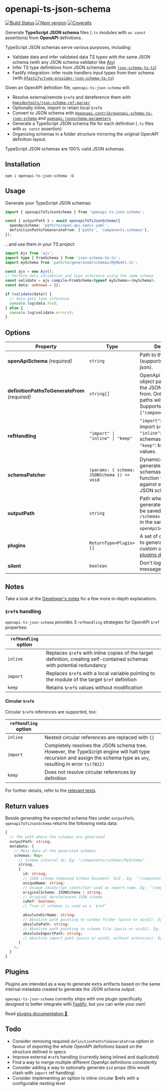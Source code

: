 # openapi-ts-json-schema

[![Build Status][ci-badge]][ci]
[![Npm version][npm-version-badge]][npm]
[![Coveralls][coveralls-badge]][coveralls]

Generate **TypeScript JSON schema** files (`.ts` modules with `as const` assertions) from **OpenAPI** definitions.

TypeScript JSON schemas serve various purposes, including:

- Validate data and infer validated data TS types with the same JSON schema (with any JSON schema validator like [Ajv](https://ajv.js.org/))
- Infer TS type definitions from JSON schemas (with [`json-schema-to-ts`](https://github.com/ThomasAribart/json-schema-to-ts))
- Fastify integration: infer route handlers input types from their schema (with [`@fastify/type-provider-json-schema-to-ts`](https://github.com/fastify/fastify-type-provider-json-schema-to-ts))

Given an OpenAPI definition file, `openapi-ts-json-schema` will:

- Resolve external/remote `$ref`s and dereference them with [`@apidevtools/json-schema-ref-parser`](https://github.com/APIDevTools/json-schema-ref-parser)
- Optionally inline, import or retain local `$ref`s
- Convert to JSON schema with [`@openapi-contrib/openapi-schema-to-json-schema`](https://github.com/openapi-contrib/openapi-schema-to-json-schema) and [`openapi-jsonschema-parameters`](https://www.npmjs.com/package/openapi-jsonschema-parameters)
- Generate a TypeScript JSON schema file for each definition (`.ts` files with `as const` assertion)
- Organizing schemas in a folder structure mirroring the original OpenAPI definition layout.

TypeScript JSON schemas are 100% valid JSON schemas.

## Installation

```
npm i openapi-ts-json-schema -D
```

## Usage

Generate your TypeScript JSON schemas:

```ts
import { openapiToTsJsonSchema } from 'openapi-ts-json-schema';

const { outputPath } = await openapiToTsJsonSchema({
  openApiSchema: 'path/to/open-api-specs.yaml',
  definitionPathsToGenerateFrom: ['paths', 'components.schemas'],
});
```

...and use them in your TS project:

```ts
import Ajv from 'ajv';
import type { FromSchema } from 'json-schema-to-ts';
import mySchema from 'path/to/generated/schemas/MyModel.ts';

const ajv = new Ajv();
// Perform data validation and type inference using the same schema
const validate = ajv.compile<FromSchema<typeof mySchema>>(mySchema);
const data: unknown = {};

if (validate(data)) {
  // data gets type inference
  console.log(data.foo);
} else {
  console.log(validate.errors);
}
```

## Options

| Property                                       | Type                                       | Description                                                                                                                                                | Default    |
| ---------------------------------------------- | ------------------------------------------ | ---------------------------------------------------------------------------------------------------------------------------------------------------------- | ---------- |
| **openApiSchema** _(required)_                 | `string`                                   | Path to the OpenApi file (supports yaml and json).                                                                                                         | -          |
| **definitionPathsToGenerateFrom** _(required)_ | `string[]`                                 | OpenApi definition object paths to generate the JSON schemas from. Only matching paths will be generated. Supports dot notation: `["components.schemas"]`. | -          |
| **refHandling**                                | `"import" \| "inline" \| "keep"`           | `"import"`: generate and import `$ref` schemas.<br/>`"inline"`: inline `$ref` schemas.<br/>`"keep"`: keep `$ref` values.                                   | `"import"` |
| **schemaPatcher**                              | `(params: { schema: JSONSchema }) => void` | Dynamically patch generated JSON schemas. The provided function will be invoked against every single JSON schema node.                                     | -          |
| **outputPath**                                 | `string`                                   | Path where the generated schemas will be saved. Defaults to `/schemas-autogenerated` in the same directory of `openApiSchema`.                             | -          |
| **plugins**                                    | `ReturnType<Plugin>[]`                     | A set of optional plugins to generate extra custom output. See [plugins docs](./docs/plugins.md).                                                          | -          |
| **silent**                                     | `boolean`                                  | Don't log user messages.                                                                                                                                   | `false`    |

## Notes

Take a look at the [Developer's notes](./docs/developer-notes.md) for a few more in-depth explanations.

### `$ref`s handling

`openapi-ts-json-schema` provides 3 `refHandling` strategies for OpenAPI `$ref` properties:

| `refHandling` option |                                                                                                                         |
| -------------------- | ----------------------------------------------------------------------------------------------------------------------- |
| `inline`             | Replaces `$ref`s with inline copies of the target definition, creating self-contained schemas with potential redundancy |
| `import`             | Replaces `$ref`s with a local variable pointing to the module of the target `$ref` definition                           |
| `keep`               | Retains `$ref`s values without modification                                                                             |

#### Circular `$ref`s

Circular `$ref`s references are supported, too:

| `refHandling` option |                                                                                                                                                                      |
| -------------------- | -------------------------------------------------------------------------------------------------------------------------------------------------------------------- |
| `inline`             | Nested circular references are replaced with `{}`                                                                                                                    |
| `import`             | Completely resolves the JSON schema tree. However, the TypeScript engine will halt type recursion and assign the schema type as `any`, resulting in error `ts(7022)` |
| `keep`               | Does not resolve circular references by definition                                                                                                                   |

For further details, refer to the [relevant tests](https://github.com/toomuchdesign/openapi-ts-json-schema/blob/master/test/circularReference.test.ts).

## Return values

Beside generating the expected schema files under `outputPath`, `openapiToTsJsonSchema` returns the following meta data:

```ts
{
  // The path where the schemas are generated
  outputPath: string;
  metaData: {
    // Meta data of the generated schemas
    schemas: Map<
      // Schema internal di. Eg: "/components/schemas/MySchema"
      string,
      {
        id: string;
        // JSON schema Compound Schema Document `$id`. Eg: `"/components/schemas/MySchema"`
        uniqueName: string;
        // Unique JavaScript identifier used as import name. Eg: `"componentsSchemasMySchema"`
        originalSchema: JSONSchema | string;
        // Original dereferenced JSON schema
        isRef: boolean;
        // True if schemas is used as a `$ref`

        absoluteDirName: string;
        // Absolute path pointing to schema folder (posix or win32). Eg: `"Users/username/output/path/components/schemas"`
        absolutePath: string;
        // Absolute path pointing to schema file (posix or win32). Eg: `"Users/username/output/path/components/schemas/MySchema.ts"`
        absoluteImportPath: string;
        // Absolute import path (posix or win32, without extension). Eg: `"Users/username/output/path/components/schemas/MySchema"`
      }
    >;
  }
}
```

## Plugins

Plugins are intended as a way to generate extra artifacts based on the same internal metadata created to generate the JSON schema output.

`openapi-ts-json-schema` currently ships with one plugin specifically designed to better integrate with [Fastify](https://fastify.dev/), but you can write your own!

Read [plugins documentation 📖](./docs/plugins.md).

## Todo

- Consider removing required `definitionPathsToGenerateFrom` option in favour of exporting the whole OpenAPI definitions based on the structure defined in specs
- Improve external `#ref`s handling (currently being inlined and duplicated)
- Find a way to merge multiple different OpenApi definitions consistently
- Consider adding a way to optionally generate `$id` props (this would clash with `import` ref handling)
- Consider implementing an option to inline circular $refs with a configurable nesting level

[ci-badge]: https://github.com/toomuchdesign/openapi-ts-json-schema/actions/workflows/ci.yml/badge.svg
[ci]: https://github.com/toomuchdesign/openapi-ts-json-schema/actions/workflows/ci.yml
[coveralls-badge]: https://coveralls.io/repos/github/toomuchdesign/openapi-ts-json-schema/badge.svg?branch=master
[coveralls]: https://coveralls.io/github/toomuchdesign/openapi-ts-json-schema?branch=master
[npm]: https://www.npmjs.com/package/openapi-ts-json-schema
[npm-version-badge]: https://img.shields.io/npm/v/openapi-ts-json-schema.svg
